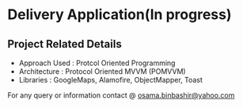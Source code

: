 # Delivery Application(In progress)

## Project Related Details
- Approach Used : Protcol Oriented Programming 
- Architecture : Protocol Oriented MVVM (POMVVM)
- Libraries : GoogleMaps, Alamofire, ObjectMapper, Toast


For any query or information contact @ osama.binbashir@yahoo.com

